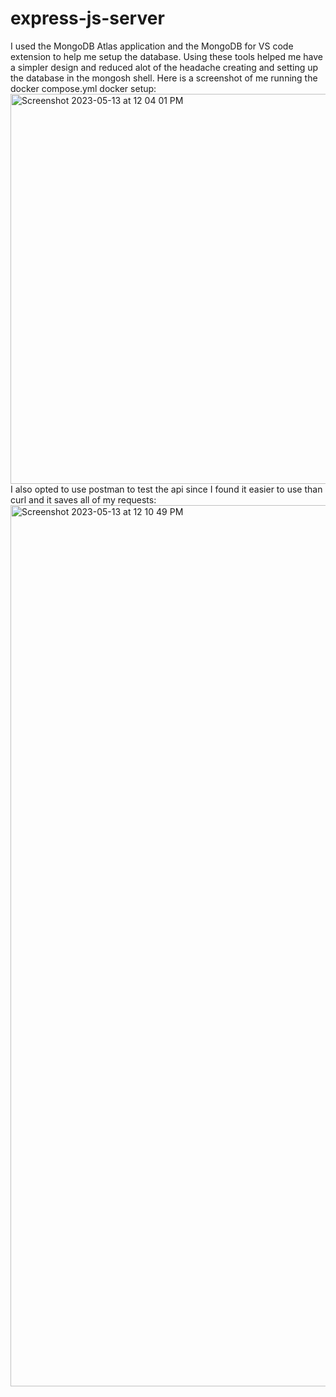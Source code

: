 # express-js-server
I used the MongoDB Atlas application and the MongoDB for VS code extension to help me setup the database. 
Using these tools helped me have a simpler design and reduced alot of the headache creating and setting up the database in the mongosh shell.
Here is a screenshot of me running the docker compose.yml docker setup:
<img width="624" alt="Screenshot 2023-05-13 at 12 04 01 PM" src="https://github.com/lucasrouchy/express-js-server/assets/55973521/6ca3bd7c-e23f-4348-b0a6-db44d50a97b4">
I also opted to use postman to test the api since I found it easier to use than curl and it saves all of my requests: 
<img width="1410" alt="Screenshot 2023-05-13 at 12 10 49 PM" src="https://github.com/lucasrouchy/express-js-server/assets/55973521/6b0d214e-b82c-4416-bdd4-42cc4788ad76">

